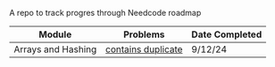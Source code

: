 A repo to track progres through Needcode roadmap

| Module             | Problems                                                                            | Date Completed |
| ------------------ | ----------------------------------------------------------------------------------- | -------------- |
| Arrays and Hashing | [contains duplicate](https://leetcode.com/problems/contains-duplicate/description/) | 9/12/24        |
